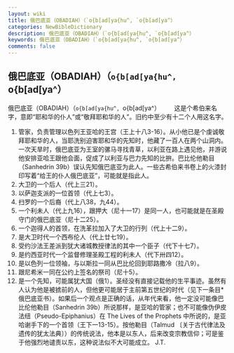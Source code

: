 ```yaml
---
layout: wiki
title: 俄巴底亚（OBADIAH）（`o{b[ad[ya{hu^, `o{b[ad[ya^）
categories: NewBibleDictionary
description: 俄巴底亚（OBADIAH）（`o{b[ad[ya{hu^, `o{b[ad[ya^）
keywords: 俄巴底亚（OBADIAH）（`o{b[ad[ya{hu^, `o{b[ad[ya^）
comments: false
---
```


## 俄巴底亚（OBADIAH）（`o{b[ad[ya{hu^, `o{b[ad[ya^）



俄巴底亚（OBADIAH）（`o{b[ad[ya{hu^, `o{b[ad[ya^）
　　这是个希伯来名字，意即“耶和华的仆人”或“敬拜耶和华的人”。旧约中至少有十二个人用这名字。
1. 管家，负责管理以色列王亚哈的王宫（王上十八3-16）。从小他已是个虔诚敬拜耶和华的人，当耶洗别迫害耶和华的先知时，他藏了一百人在两个山洞内。一次天旱时，俄巴底亚为王室的骡马寻找青草，以利亚在路上遇见他，并游说他安排亚哈王跟他会面，促成了以利亚与巴力先知的比拚。巴比伦他勒目（Sanhedrin 39b）误认先知俄巴底亚为此人。一些古希伯来书卷上的火漆封印写着“给王的仆人俄巴底亚”，可能就是指此人。
2. 大卫的一个后人（代上三21）。
3. 以萨迦支派的一位首领（代上七3）。
4. 扫罗的一个后裔（代上八38，九44）。
5. 一个利未人（代上九16），跟押大（尼十一17）是同一人，也可能就是在圣殿守门的俄巴底亚（尼十二25）。
6. 一个迦得人的首领，在洗革拉加入了大卫的行列（代上十二9）。
7. 是大卫时代一个西布伦人（代上廿七19）。
8. 受约沙法王差派到犹大诸城教授律法的其中一个臣子（代下十七7）。
9. 是约西亚时代一个监督修理圣殿工程的利未人（代下卅四12）。
10. 是以色列一位领袖，与以斯拉一同从巴比伦回到耶路撒冷（拉八9）。
11. 跟尼希米一同在公约上签名的祭司（尼十5）。
12. 是一个先知，可能属犹大国（俄1）。圣经没有直接记载他的生平事迹。虽然有人认为他是被掳前的人，但他更可能居于主前第五世纪的时代（见下一条目*俄巴底亚书）。如果后一个观点是正确的话，从年代来看，他一定没可能像巴比伦他勒目（Sanhedrin 39b）所说那样，是亚哈的管家；也不可能像伪伊皮法纽（Pseudo-Epiphanius）在 The Lives of the Prophets 中所说的，是亚哈谢手下的一个首领（王下一13-15）。按他勒目（Talmud 〔关于古代律法及遗传的犹太法典〕）的传统说法，他本是以东人，后来改变宗教信仰；可是鉴于他强烈地谴责以东，这种说法似不大可能成立。
J.T.




